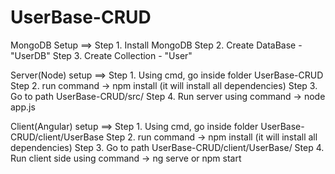 # UserBase-CRUD

MongoDB Setup ==>
Step 1. Install MongoDB
Step 2. Create DataBase - "UserDB"
Step 3. Create Collection - "User"

Server(Node) setup ==>
Step 1. Using cmd, go inside folder UserBase-CRUD
Step 2. run command -> npm install (it will install all dependencies)
Step 3. Go to path UserBase-CRUD/src/
Step 4. Run server using command -> node app.js

Client(Angular) setup ==>
Step 1. Using cmd, go inside folder UserBase-CRUD/client/UserBase
Step 2. run command -> npm install (it will install all dependencies)
Step 3. Go to path UserBase-CRUD/client/UserBase/
Step 4. Run client side using command -> ng serve or npm start
